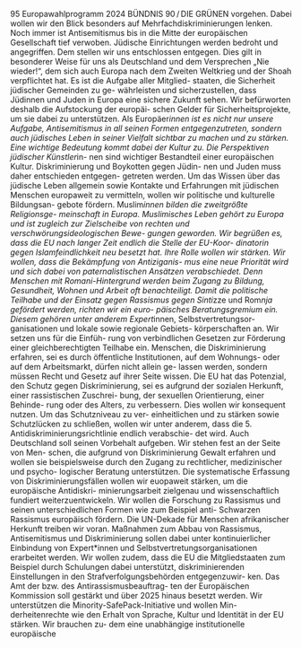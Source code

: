 95
Europawahlprogramm 2024
BÜNDNIS 90 / DIE GRÜNEN 
vorgehen. Dabei wollen wir den Blick besonders 
auf Mehrfachdiskriminierungen lenken.
Noch immer ist Antisemitismus bis in die Mitte der 
europäischen Gesellschaft tief verwoben. Jüdische 
Einrichtungen werden bedroht und angegriffen. 
Dem stellen wir uns entschlossen entgegen. Dies 
gilt in besonderer Weise für uns als Deutschland 
und dem Versprechen „Nie wieder!“, dem sich auch 
Europa nach dem Zweiten Weltkrieg und der Shoah 
verpflichtet hat. Es ist die Aufgabe aller Mitglied-
staaten, die Sicherheit jüdischer Gemeinden zu ge-
währleisten und sicherzustellen, dass Jüdinnen und 
Juden in Europa eine sichere Zukunft sehen. Wir 
befürworten deshalb die Aufstockung der europäi-
schen Gelder für Sicherheitsprojekte, um sie dabei 
zu unterstützen. Als Europäer*innen ist es nicht 
nur unsere Aufgabe, Antisemitismus in all seinen 
Formen entgegenzutreten, sondern auch jüdisches 
Leben in seiner Vielfalt sichtbar zu machen und zu 
stärken. Eine wichtige Bedeutung kommt dabei der 
Kultur zu. Die Perspektiven jüdischer Künstler*in-
nen sind wichtiger Bestandteil einer europäischen 
Kultur. Diskriminierung und Boykotten gegen Jüdin-
nen und Juden muss daher entschieden entgegen-
getreten werden. Um das Wissen über das jüdische 
Leben allgemein sowie Kontakte und Erfahrungen 
mit jüdischen Menschen europaweit zu vermitteln, 
wollen wir politische und kulturelle Bildungsan-
gebote fördern.
Muslim*innen bilden die zweitgrößte Religionsge-
meinschaft in Europa. Muslimisches Leben gehört 
zu Europa und ist zugleich zur Zielscheibe von 
rechten und verschwörungsideologischen Bewe-
gungen geworden. Wir begrüßen es, dass die EU 
nach langer Zeit endlich die Stelle der EU-Koor-
dinatorin gegen Islamfeindlichkeit neu besetzt hat. 
Ihre Rolle wollen wir stärken.
Wir wollen, dass die Bekämpfung von Antiziganis-
mus eine neue Priorität wird und sich dabei von 
paternalistischen Ansätzen verabschiedet. Denn 
Menschen mit Romani-Hintergrund werden beim 
Zugang zu Bildung, Gesundheit, Wohnen und Arbeit 
oft benachteiligt. Damit die politische Teilhabe und 
der Einsatz gegen Rassismus gegen Sinti*zze und 
Rom*nja gefördert werden, richten wir ein euro-
päisches Beratungsgremium ein. Diesem gehören 
unter anderem Expert*innen, Selbstvertretungsor-
ganisationen und lokale sowie regionale Gebiets-
körperschaften an. Wir setzen uns für die Einfüh-
rung von verbindlichen Gesetzen zur Förderung 
einer gleichberechtigten Teilhabe ein.
Menschen, die Diskriminierung erfahren, sei es 
durch öffentliche Institutionen, auf dem Wohnungs- 
oder auf dem Arbeitsmarkt, dürfen nicht allein ge-
lassen werden, sondern müssen Recht und Gesetz 
auf ihrer Seite wissen. Die EU hat das Potenzial, 
den Schutz gegen Diskriminierung, sei es aufgrund 
der sozialen Herkunft, einer rassistischen Zuschrei-
bung, der sexuellen Orientierung, einer Behinde-
rung oder des Alters, zu verbessern. Dies wollen wir 
konsequent nutzen. Um das Schutzniveau zu ver-
einheitlichen und zu stärken sowie Schutzlücken 
zu schließen, wollen wir unter anderem, dass die 5. 
Antidiskriminierungsrichtlinie endlich verabschie-
det wird. Auch Deutschland soll seinen Vorbehalt 
aufgeben. Wir stehen fest an der Seite von Men-
schen, die aufgrund von Diskriminierung Gewalt 
erfahren und wollen sie beispielsweise durch den 
Zugang zu rechtlicher, medizinischer und psycho-
logischer Beratung unterstützen. Die systematische 
Erfassung von Diskriminierungsfällen wollen wir 
euopaweit stärken, um die europäische Antidiskri-
minierungsarbeit zielgenau und wissenschaftlich 
fundiert weiterzuentwickeln.
Wir wollen die Forschung zu Rassismus und seinen 
unterschiedlichen Formen wie zum Beispiel anti-
Schwarzen Rassismus europäisch fördern. Die 
UN-Dekade für Menschen afrikanischer Herkunft 
treiben wir voran. Maßnahmen zum Abbau von 
Rassismus, Antisemitismus und Diskriminierung 
sollen dabei unter kontinuierlicher Einbindung von 
Expert*innen und Selbstvertretungsorganisationen 
erarbeitet werden. Wir wollen zudem, dass die EU 
die Mitgliedstaaten zum Beispiel durch Schulungen 
dabei unterstützt, diskriminierenden Einstellungen 
in den Strafverfolgungsbehörden entgegenzuwir-
ken. Das Amt der bzw. des Antirassismusbeauftrag-
ten der Europäischen Kommission soll gestärkt und 
über 2025 hinaus besetzt werden. Wir unterstützen 
die Minority-SafePack-Initiative und wollen Min-
derheitenrechte wie den Erhalt von Sprache, Kultur 
und Identität in der EU stärken. Wir brauchen zu-
dem eine unabhängige institutionelle europäische 
